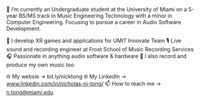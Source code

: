 📝 I’m currently an Undergraduate student at the University of Miami on a 5-year BS/MS track in Music Engineering Technology with a minor in Computer Engineering. Focusing to pursue a career in Audio Software Development.

👾 I develop XR games and applications for UMIT Innovate Team
🎙️ Live sound and recording engineer at Frost School of Music Recording Services
🎧 Passionate in anything audio software & hardware
🎸 I also record and produce my own music too

🌐 My websie -> bit.ly/nicktong
🌐 My LinkedIn -> www.linkedin.com/in/nicholas-nj-tong/
📫 How to reach me -> n.tong@miami.edu

<!---
nick7ong/nick7ong is a ✨ special ✨ repository because its `README.md` (this file) appears on your GitHub profile.
You can click the Preview link to take a look at your changes.
--->
